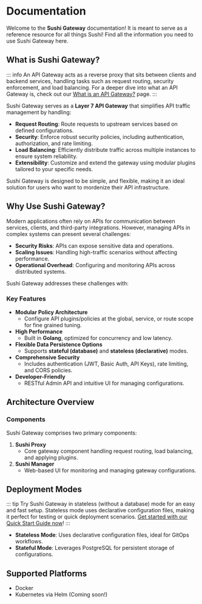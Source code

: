 # Documentation

Welcome to the **Sushi Gateway** documentation! It is meant to serve as a reference resource for all things Sushi! Find all the information you need to use Sushi Gateway here.

## What is Sushi Gateway?

::: info
An API Gateway acts as a reverse proxy that sits between clients and backend services, handling tasks such as request routing, security enforcement, and load balancing. For a deeper dive into what an API Gateway is, check out our [What is an API Gateway?](./concepts/what-is-api-gateway.md) page.
:::

Sushi Gateway serves as a **Layer 7 API Gateway** that simplifies API traffic management by handling:

- **Request Routing**: Route requests to upstream services based on defined configurations.
- **Security**: Enforce robust security policies, including authentication, authorization, and rate limiting.
- **Load Balancing**: Efficiently distribute traffic across multiple instances to ensure system reliability.
- **Extensibility**: Customize and extend the gateway using modular plugins tailored to your specific needs.

Sushi Gateway is designed to be simple, and flexible, making it an ideal solution for users who want to mordenize their API infrastructure.

## Why Use Sushi Gateway?

Modern applications often rely on APIs for communication between services, clients, and third-party integrations. However, managing APIs in complex systems can present several challenges:

- **Security Risks**: APIs can expose sensitive data and operations.
- **Scaling Issues**: Handling high-traffic scenarios without affecting performance.
- **Operational Overhead**: Configuring and monitoring APIs across distributed systems.

Sushi Gateway addresses these challenges with:

### Key Features

- **Modular Policy Architecture**
  - Configure API plugins/policies at the global, service, or route scope for fine grained tuning.
- **High Performance**
  - Built in **Golang**, optimized for concurrency and low latency.
- **Flexible Data Persistence Options**
  - Supports **stateful (database)** and **stateless (declarative)** modes.
- **Comprehensive Security**
  - Includes authentication (JWT, Basic Auth, API Keys), rate limiting, and CORS policies.
- **Developer-Friendly**
  - RESTful Admin API and intuitive UI for managing configurations.

## Architecture Overview

### Components

Sushi Gateway comprises two primary components:

1. **Sushi Proxy**
   - Core gateway component handling request routing, load balancing, and applying plugins.
2. **Sushi Manager**
   - Web-based UI for monitoring and managing gateway configurations.

## Deployment Modes

::: tip
Try Sushi Gateway in stateless (without a database) mode for an easy and fast setup. Stateless mode uses declarative configuration files, making it perfect for testing or quick deployment scenarios.
[Get started with our Quick Start Guide now](./getting-started/docker.md)!
:::

- **Stateless Mode**: Uses declarative configuration files, ideal for GitOps workflows.
- **Stateful Mode**: Leverages PostgreSQL for persistent storage of configurations.

## Supported Platforms

- Docker
- Kubernetes via Helm (Coming soon!)
